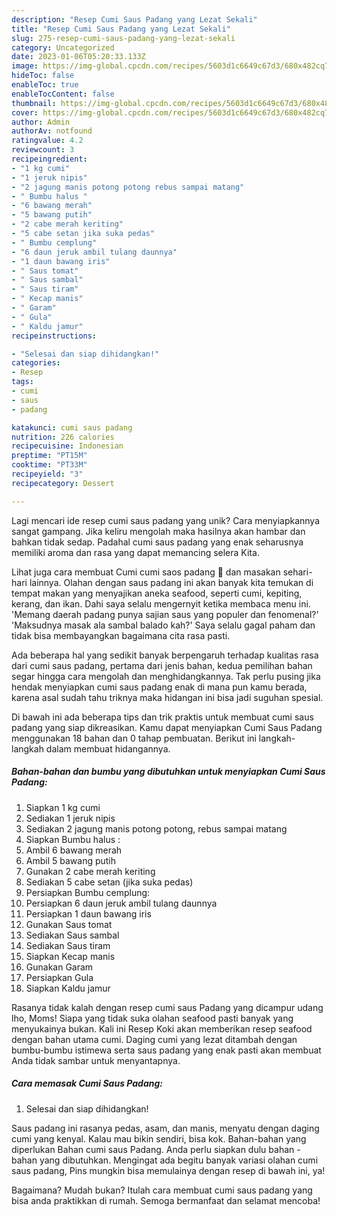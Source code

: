 ```yaml
---
description: "Resep Cumi Saus Padang yang Lezat Sekali"
title: "Resep Cumi Saus Padang yang Lezat Sekali"
slug: 275-resep-cumi-saus-padang-yang-lezat-sekali
category: Uncategorized
date: 2023-01-06T05:20:33.133Z
image: https://img-global.cpcdn.com/recipes/5603d1c6649c67d3/680x482cq70/cumi-saus-padang-foto-resep-utama.jpg
hideToc: false
enableToc: true
enableTocContent: false
thumbnail: https://img-global.cpcdn.com/recipes/5603d1c6649c67d3/680x482cq70/cumi-saus-padang-foto-resep-utama.jpg
cover: https://img-global.cpcdn.com/recipes/5603d1c6649c67d3/680x482cq70/cumi-saus-padang-foto-resep-utama.jpg
author: Admin
authorAv: notfound
ratingvalue: 4.2
reviewcount: 3
recipeingredient:
- "1 kg cumi"
- "1 jeruk nipis"
- "2 jagung manis potong potong rebus sampai matang"
- " Bumbu halus "
- "6 bawang merah"
- "5 bawang putih"
- "2 cabe merah keriting"
- "5 cabe setan jika suka pedas"
- " Bumbu cemplung"
- "6 daun jeruk ambil tulang daunnya"
- "1 daun bawang iris"
- " Saus tomat"
- " Saus sambal"
- " Saus tiram"
- " Kecap manis"
- " Garam"
- " Gula"
- " Kaldu jamur"
recipeinstructions:

- "Selesai dan siap dihidangkan!"
categories:
- Resep
tags:
- cumi
- saus
- padang

katakunci: cumi saus padang 
nutrition: 226 calories
recipecuisine: Indonesian
preptime: "PT15M"
cooktime: "PT33M"
recipeyield: "3"
recipecategory: Dessert

---
```





Lagi mencari ide resep cumi saus padang yang unik? Cara menyiapkannya sangat gampang. Jika keliru mengolah maka hasilnya akan hambar dan bahkan tidak sedap. Padahal cumi saus padang yang enak seharusnya memiliki aroma dan rasa yang dapat memancing selera Kita.





Lihat juga cara membuat Cumi cumi saos padang 🦑 dan masakan sehari-hari lainnya. Olahan dengan saus padang ini akan banyak kita temukan di tempat makan yang menyajikan aneka seafood, seperti cumi, kepiting, kerang, dan ikan. Dahi saya selalu mengernyit ketika membaca menu ini. &#39;Memang daerah padang punya sajian saus yang populer dan fenomenal?&#39; &#39;Maksudnya masak ala sambal balado kah?&#39; Saya selalu gagal paham dan tidak bisa membayangkan bagaimana cita rasa pasti.

Ada beberapa hal yang sedikit banyak berpengaruh terhadap kualitas rasa dari cumi saus padang, pertama dari jenis bahan, kedua pemilihan bahan segar hingga cara mengolah dan menghidangkannya. Tak perlu pusing jika hendak menyiapkan cumi saus padang enak di mana pun kamu berada, karena asal sudah tahu triknya maka hidangan ini bisa jadi suguhan spesial.






Di bawah ini ada beberapa tips dan trik praktis untuk membuat cumi saus padang yang siap dikreasikan. Kamu dapat menyiapkan Cumi Saus Padang menggunakan 18 bahan dan 0 tahap pembuatan. Berikut ini langkah-langkah dalam membuat hidangannya.

<!--inarticleads1-->

##### Bahan-bahan dan bumbu yang dibutuhkan untuk menyiapkan Cumi Saus Padang:

1. Siapkan 1 kg cumi
1. Sediakan 1 jeruk nipis
1. Sediakan 2 jagung manis potong potong, rebus sampai matang
1. Siapkan  Bumbu halus :
1. Ambil 6 bawang merah
1. Ambil 5 bawang putih
1. Gunakan 2 cabe merah keriting
1. Sediakan 5 cabe setan (jika suka pedas)
1. Persiapkan  Bumbu cemplung:
1. Persiapkan 6 daun jeruk ambil tulang daunnya
1. Persiapkan 1 daun bawang iris
1. Gunakan  Saus tomat
1. Sediakan  Saus sambal
1. Sediakan  Saus tiram
1. Siapkan  Kecap manis
1. Gunakan  Garam
1. Persiapkan  Gula
1. Siapkan  Kaldu jamur


Rasanya tidak kalah dengan resep cumi saus Padang yang dicampur udang lho, Moms! Siapa yang tidak suka olahan seafood pasti banyak yang menyukainya bukan. Kali ini Resep Koki akan memberikan resep seafood dengan bahan utama cumi. Daging cumi yang lezat ditambah dengan bumbu-bumbu istimewa serta saus padang yang enak pasti akan membuat Anda tidak sambar untuk menyantapnya. 

<!--inarticleads2-->

##### Cara memasak Cumi Saus Padang:


1. Selesai dan siap dihidangkan!

Saus padang ini rasanya pedas, asam, dan manis, menyatu dengan daging cumi yang kenyal. Kalau mau bikin sendiri, bisa kok. Bahan-bahan yang diperlukan Bahan cumi saus Padang. Anda perlu siapkan dulu bahan - bahan yang dibutuhkan. Mengingat ada begitu banyak variasi olahan cumi saus padang, Pins mungkin bisa memulainya dengan resep di bawah ini, ya! 

Bagaimana? Mudah bukan? Itulah cara membuat cumi saus padang yang bisa anda praktikkan di rumah. Semoga bermanfaat dan selamat mencoba!
